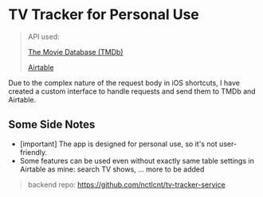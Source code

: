# TV Tracker for Personal Use

> API used: 
>
> [The Movie Database (TMDb)](https://www.themoviedb.org/documentation/api)
> 
> [Airtable](https://airtable.com/api)

Due to the complex nature of the request body in iOS shortcuts, I have created a custom interface to handle requests and send them to TMDb and Airtable.

## Some Side Notes

- [important] The app is designed for personal use, so it's not user-friendly.
- Some features can be used even without exactly same table settings in Airtable as mine: search TV shows, ... more to be added

> backend repo: https://github.com/nctlcnt/tv-tracker-service
